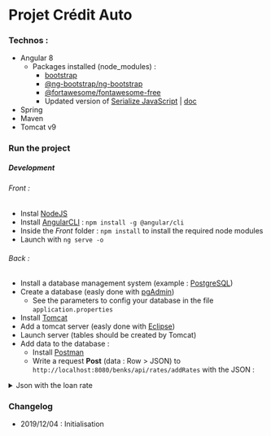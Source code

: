 # Projet Crédit Auto

### Technos :

- Angular 8
    - Packages installed (node_modules) : 
        - [bootstrap](https://www.npmjs.com/package/bootstrap)
        - [@ng-bootstrap/ng-bootstrap](https://www.npmjs.com/package/@ng-bootstrap/ng-bootstrap)
        - [@fortawesome/fontawesome-free](https://www.npmjs.com/package/@fortawesome/fontawesome-free)
        - Updated version of [Serialize JavaScript](https://www.npmjs.com/package/serialize-javascript) | [doc](https://github.com/streamlit/streamlit/issues/819)
- Spring
- Maven
- Tomcat v9


### Run the project

##### Development 

###### Front :
- Instal [NodeJS](https://nodejs.org/en/download/)
- Install [AngularCLI](https://cli.angular.io/) : `npm install -g @angular/cli`
- Inside the *Front* folder : `npm install` to install the required node modules
- Launch with `ng serve -o`


###### Back :
- Install a database management system (example : [PostgreSQL](https://www.enterprisedb.com/downloads/postgres-postgresql-downloads))
- Create a database (easly done with [pgAdmin](https://www.pgadmin.org/))
    - See the parameters to config your database in the file `application.properties`
- Install [Tomcat](https://tomcat.apache.org/whichversion.html)
- Add a tomcat server (easly done with [Eclipse](https://www.eclipse.org/downloads/packages/))
- Launch server (tables should be created by Tomcat)
- Add data to the database :
    - Install [Postman](https://www.getpostman.com/)
    - Write a request **Post** (data : Row > JSON) to `http://localhost:8080/benks/api/rates/addRates` with the JSON :

<details>
  <summary>Json with the loan rate</summary>

```JSON
[
    {
        "rateValue": 0.65,
        "categorie": "A",
        "valMin": -1,
        "valMax": 10000,
        "dureeMin": -1,
        "dureeMax": 30,
	"rateName": "T1"
    },
    {
        "rateValue": 0.34,
        "categorie": "A",
        "valMin": 10000,
        "valMax": 999999999,
        "dureeMin": -1,
        "dureeMax": 24,
	"rateName": "T2"
    },
    {
        "rateValue": 0.34,
        "categorie": "A",
        "valMin": 10000,
        "valMax": 999999999,
        "dureeMin": -1,
        "dureeMax": 24,
	"rateName": "T2"
    },
    {
        "rateValue": 0.45,
        "categorie": "A",
        "valMin": 10000,
        "valMax": 999999999,
        "dureeMin": 24,
        "dureeMax": 3000,
	"rateName": "T3"
    },
    {
        "rateValue": 0.45,
        "categorie": "B",
        "valMin": -1,
        "valMax": 15000,
        "dureeMin": -1,
        "dureeMax": 18,
	"rateName": "T3"
    },
    {
        "rateValue": 0.21,
        "categorie": "B",
        "valMin": -1,
        "valMax": 15000,
        "dureeMin": 18,
        "dureeMax": 36,
	"rateName": "T4"
    },
    {
        "rateValue": 0.44,
        "categorie": "B",
        "valMin": -1,
        "valMax": 15000,
        "dureeMin": 36,
        "dureeMax": 3000,
	"rateName": "T5"
    },
    {
        "rateValue": 0.44,
        "categorie": "B",
        "valMin": 15000,
        "valMax": 25000,
        "dureeMin": -1,
        "dureeMax": 24,
	"rateName": "T5"
    },
    {
        "rateValue": 0.74,
        "categorie": "B",
        "valMin": 15000,
        "valMax": 25000,
        "dureeMin": 24,
        "dureeMax": 3000,
	"rateName": "T6"
    },
    {
        "rateValue": 0.74,
        "categorie": "B",
        "valMin": 25000,
        "valMax": 9999999,
        "dureeMin": -1,
        "dureeMax": 3000,
	"rateName": "T6"
    }
]  

```
</details>
    

### Changelog

* 2019/12/04 : Initialisation
